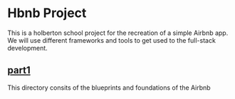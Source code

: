 # Hbnb Project

This is a holberton school project for the recreation of a simple Airbnb app. We will use different frameworks and tools to get used to the full-stack development.

## <a href="https://github.com/Paola-cmyk/holbertonschool-hbnb/tree/main/part1" target="_blank">**part1**</a>
This directory consits of the blueprints and foundations of the Airbnb 
